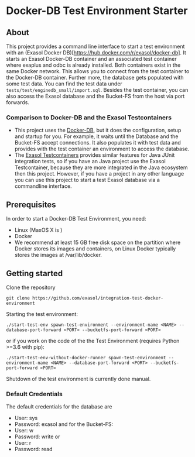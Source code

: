 # Docker-DB Test Environment Starter

## About

This project provides a command line interface to start a test environment with an (Exasol Docker DB)[https://hub.docker.com/r/exasol/docker-db]. It starts an Exasol Docker-DB container and an associated test container where exaplus and odbc is already installed. Both containers exist in the same Docker network. This allows you to connect from the test container to the Docker-DB container. Further more, the database gets populated with some test data. You can find the test data under `tests/test/enginedb_small/import.sql`. Besides the test container, you can also access the Exasol database and the Bucket-FS from the host via port forwards. 

### Comparison to Docker-DB and the Exasol Testcontainers

* This project uses the [Docker-DB](https://hub.docker.com/r/exasol/docker-db), but it does the configuration, setup and startup for you. For example, it waits until the Database and the Bucket-FS accept connections. It also populates it with test data and provides with the test container an environment to access the database.
* The [Exasol Testcontainers](https://github.com/exasol/exasol-testcontainers/) provides similar features for Java JUnit integration tests, so if you have an Java project use the Exasol Testcontainer, because they are more integrated in the Java ecosystem then this project. However, if you have a project in any other language you can use this project to start a test Exasol database via a commandline interface.

## Prerequisites

In order to start a Docker-DB Test Environment, you need:

* Linux (MaxOS X is )
* Docker 
* We recommend at least 15 GB free disk space on the partition 
  where Docker stores its images and containers, on Linux Docker typically stores 
  the images at /var/lib/docker.

## Getting started

Clone the repository

```
git clone https://github.com/exasol/integration-test-docker-environment
```

Starting the test environment:

```
./start-test-env spawn-test-environment --environment-name <NAME> --database-port-forward <PORT> --bucketfs-port-forward <PORT>
```
or if you work on the code of the the Test Environment (requires Python >=3.6 with pip):

```
./start-test-env-without-docker-runner spawn-test-environment --environment-name <NAME> --database-port-forward <PORT> --bucketfs-port-forward <PORT>
```

Shutdown of the test environment is currently done manual.

### Default Credentials

The default credentials for the database are
  * User: sys
  * Password: exasol
and for the Bucket-FS:
  * User: w
  * Password: write
or
  * User: r
  * Password: read
